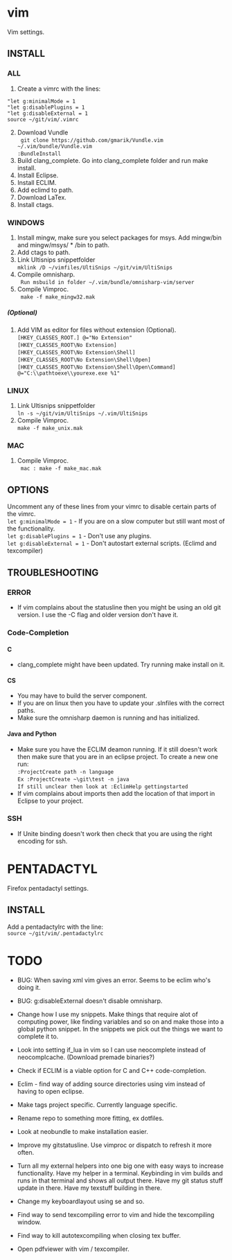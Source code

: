 # vim

Vim settings.

## INSTALL
### ALL

1. Create a vimrc with the lines:  
```VimL
"let g:minimalMode = 1
"let g:disablePlugins = 1
"let g:disableExternal = 1
source ~/git/vim/.vimrc
```  
2. Download Vundle  
`` git clone https://github.com/gmarik/Vundle.vim ~/.vim/bundle/Vundle.vim``  
`` :BundleInstall ``  
3. Build clang_complete. Go into clang_complete folder and run make install.
4. Install Eclipse.
5. Install ECLIM.
6. Add eclimd to path.
7. Download LaTex.
8. Install ctags.

### WINDOWS

1. Install mingw, make sure you select packages for msys. Add mingw/bin and mingw/msys/ * /bin to path.
2. Add ctags to path.
3. Link Ultisnips snippetfolder  
``mklink /D ~/vimfiles/UltiSnips ~/git/vim/UltiSnips``  
4. Compile omnisharp.  
`` Run msbuild in folder ~/.vim/bundle/omnisharp-vim/server``  
5. Compile Vimproc.   
`` make -f make_mingw32.mak`` 

##### (Optional)

1. Add VIM as editor for files without extension (Optional).  
``[HKEY_CLASSES_ROOT.] @="No Extension"``  
``[HKEY_CLASSES_ROOT\No Extension]``  
``[HKEY_CLASSES_ROOT\No Extension\Shell]``  
``[HKEY_CLASSES_ROOT\No Extension\Shell\Open]``  
``[HKEY_CLASSES_ROOT\No Extension\Shell\Open\Command] @="C:\\pathtoexe\\yourexe.exe %1"``

### LINUX

1. Link Ultisnips snippetfolder  
``ln -s ~/git/vim/UltiSnips ~/.vim/UltiSnips``  
2. Compile Vimproc.   
`` make -f make_unix.mak `` 

### MAC

1. Compile Vimproc.   
`` mac : make -f make_mac.mak``

## OPTIONS

Uncomment any of these lines from your vimrc to disable certain parts of the vimrc.  
`` let g:minimalMode = 1 ``  - If you are on a slow computer but still want most of the functionality.  
`` let g:disablePlugins = 1 ``  - Don't use any plugins.  
`` let g:disableExternal = 1 ``  - Don't autostart external scripts. (Eclimd and texcompiler)  

## TROUBLESHOOTING
### ERROR
* If vim complains about the statusline then you might be using an old git version. I use the -C flag and older version don't have it.

### Code-Completion
#### C
* clang_complete might have been updated. Try running make install on it.

#### CS
* You may have to build the server component. 
* If you are on linux then you have to update your .slnfiles with the correct paths.
* Make sure the omnisharp daemon is running and has initialized.

#### Java and Python
* Make sure you have the ECLIM deamon running. If it still doesn't work then make sure that you are in an eclipse project. To create a new one run:  
``:ProjectCreate path -n language``  
``Ex :ProjectCreate ~\git\test -n java``  
``If still unclear then look at :EclimHelp gettingstarted``  
* If vim complains about imports then add the location of that import in Eclipse to your project.

### SSH

* If Unite binding doesn't work then check that you are using the right encoding for ssh.

# PENTADACTYL

Firefox pentadactyl settings.  

## INSTALL
Add a pentadactylrc with the line:  
`` source ~/git/vim/.pentadactylrc `` 

# TODO

* BUG: When saving xml vim gives an error. Seems to be eclim who's doing it.
* BUG: g:disableExternal doesn't disable omnisharp.

* Change how I use my snippets. Make things that require alot of computing power, like finding variables and so on and make those into a global python snippet. In the snippets we pick out the things we want to complete it to.
* Look into setting if_lua in vim so I can use neocomplete instead of neocomplcache. (Download premade binaries?)
* Check if ECLIM is a viable option for C and C++ code-completion.
* Eclim - find way of adding source directories using vim instead of having to open eclipse.
* Make tags project specific. Currently language specific.
* Rename repo to something more fitting, ex dotfiles.
* Look at neobundle to make installation easier.

* Improve my gitstatusline. Use vimproc or dispatch to refresh it more often.
* Turn all my external helpers into one big one with easy ways to increase functionality.
	Have my helper in a terminal. Keybinding in vim builds and runs in that terminal and shows all output there.
	Have my git status stuff update in there.
	Have my texstuff building in there.
* Change my keyboardlayout using <leader>se and <leader>so.
* Find way to send texcompiling error to vim and hide the texcompiling window.
* Find way to kill autotexcompiling when closing tex buffer.
* Open pdfviewer with vim / texcompiler.
